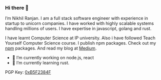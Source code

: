 ### Hi there 👋

<!--
**niklabh/niklabh** is a ✨ _special_ ✨ repository because its `README.md` (this file) appears on your GitHub profile.
-->

I’m Nikhil Ranjan. I am a full stack software engineer with experience in startup to unicorn companies. I have worked with highly scalable systems handling millions of users. I have expertise in javascript, golang and rust.

I have learnt Computer Science at IP university. Also i have followed Teach Yourself Computer Science course. I publish npm packages. 
Check out my [npm](https://www.npmjs.com/~niklabh) packages. And read my blog at [Medium](https://medium.com/@nikhilranjan).


- 🔭 I’m currently working on node.js, react
- 🦀 I’m currently learning rust.


PGP Key: [0xB5F2384F](http://niklabh.github.io/assets/pgp.txt)
